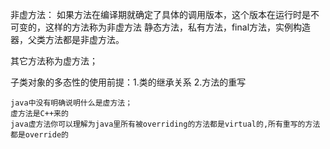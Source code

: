 非虚方法：
如果方法在编译期就确定了具体的调用版本，这个版本在运行时是不可变的，这样的方法称为非虚方法
静态方法，私有方法，final方法，实例构造器，父类方法都是非虚方法。

其它方法称为虚方法；

子类对象的多态性的使用前提：1.类的继承关系 2.方法的重写

```
java中没有明确说明什么是虚方法；
虚方法是C++来的
java虚方法你可以理解为java里所有被overriding的方法都是virtual的,所有重写的方法都是override的
```